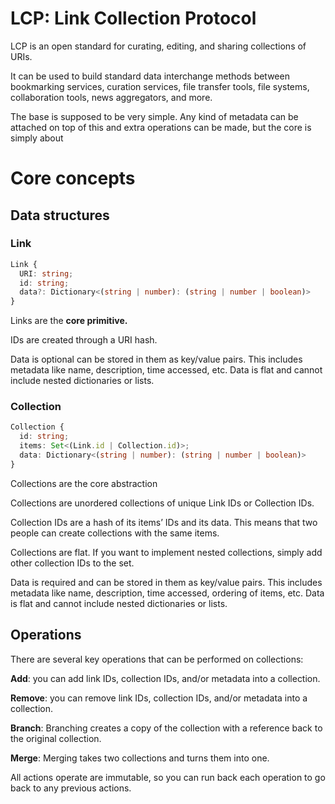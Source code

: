 # LCP: Link Collection Protocol

LCP is an open standard for curating, editing, and sharing collections of URIs.

It can be used to build standard data interchange methods between  bookmarking services, curation services, file transfer tools, file systems, collaboration tools, news aggregators, and more.

The base is supposed to be very simple. Any kind of metadata can be attached on top of this and extra operations can be made, but the core is simply about 

# Core concepts
## Data structures
### Link
```typescript
Link {
  URI: string;
  id: string;
  data?: Dictionary<(string | number): (string | number | boolean)>
}
```
Links are the **core primitive.**

IDs are created through a URI hash.

Data is optional can be stored in them as key/value pairs. This includes metadata like name, description, time accessed, etc. Data is flat and cannot include nested dictionaries or lists.

### Collection
```typescript
Collection {
  id: string;
  items: Set<(Link.id | Collection.id)>;
  data: Dictionary<(string | number): (string | number | boolean)>
}
```
Collections are the core abstraction

Collections are unordered collections of unique Link IDs or Collection IDs.

Collection IDs are a hash of its items’ IDs and its data. This means that two people can create collections with the same items.

Collections are flat. If you want to implement nested collections, simply add other collection IDs to the set.

Data is required and can be stored in them as key/value pairs. This includes metadata like name, description, time accessed, ordering of items, etc. Data is flat and cannot include nested dictionaries or lists. 

## Operations
There are several key operations that can be performed on collections:

**Add**: you can add link IDs, collection IDs, and/or metadata into a collection.  

**Remove**: you can remove link IDs, collection IDs, and/or metadata into a collection.

**Branch**: Branching creates a copy of the collection with a reference back to the original collection. 

**Merge**: Merging takes two collections and turns them into one.

All actions operate are immutable, so you can run back each operation to go back to any previous actions.

